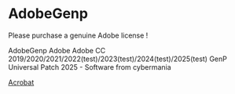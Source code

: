 # AdobeGenp

Please purchase a genuine Adobe license !

AdobeGenp Adobe Adobe CC 2019/2020/2021/2022(test)/2023(test)/2024(test)/2025(test) GenP Universal Patch 2025 - Software  from  cybermania 

[Acrobat](<Acrobat Classic/2024/Last - Acrobat Classic 24.001.30225 Win_x64.txt>)